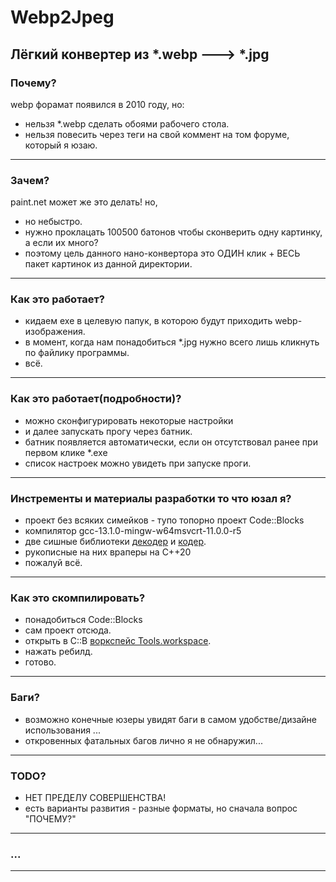 # Webp2Jpeg
 Лёгкий конвертер из *.webp ---> *.jpg
---
 
### Почему?
 webp форамат появился в 2010 году, но:
 - нельзя *.webp сделать обоями рабочего стола.
 - нельзя повесить через теги на свой коммент на том форуме, который я юзаю.
---
 
### Зачем?
 paint.net может же это делать! но,
 - но небыстро.
 - нужно проклацать 100500 батонов чтобы сконверить одну картинку, а если их много?
 - поэтому цель данного нано-конвертора это ОДИН клик + ВЕСЬ пакет картинок из данной директории.
---
 
### Как это работает?
 - кидаем exe в целевую папук, в которою будут приходить webp-изображения.
 - в момент, когда нам понадобиться *.jpg нужно всего лишь кликнуть по файлику программы.
 - всё.
---
 
### Как это работает(подробности)?
 - можно сконфигурировать некоторые настройки
 - и далее запускать прогу через батник.
 - батник появляется автоматически, если он отсутствовал ранее при первом клике *.exe
 - список настроек можно увидеть при запуске проги.
---
 
### Инстременты и материалы разработки то что юзал я?
 - проект без всяких симейков - тупо топорно проект Code::Blocks
 - компилятор gcc-13.1.0-mingw-w64msvcrt-11.0.0-r5
 - две сишные библиотеки [декодер](https://github.com/webmproject/libwebp/) и [кодер](https://github.com/stbrumme/toojpeg).
 - рукописные на них враперы на C++20
 - пожалуй всё.
---
 
### Как это скомпилировать?
 - понадобиться Code::Blocks
 - сам проект отсюда.
 - открыть в C::B [воркспейс Tools.workspace](Project).
 - нажать ребилд.
 - готово.
---
 
### Баги?
 - возможно конечные юзеры увидят баги в самом удобстве/дизайне использования ...
 - откровенных фатальных багов лично я не обнаружил...
---
 
### TODO?
 - НЕТ ПРЕДЕЛУ СОВЕРШЕНСТВА!
 - есть варианты развития - разные форматы, но сначала вопрос "ПОЧЕМУ?"
---
 
### ...
---
 
 
